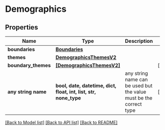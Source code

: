 # Demographics


## Properties
Name | Type | Description | Notes
------------ | ------------- | ------------- | -------------
**boundaries** | [**Boundaries**](Boundaries.md) |  | 
**themes** | [**DemographicsThemesV2**](DemographicsThemesV2.md) |  | 
**boundary_themes** | [**[DemographicsThemesV2]**](DemographicsThemesV2.md) |  | [optional] 
**any string name** | **bool, date, datetime, dict, float, int, list, str, none_type** | any string name can be used but the value must be the correct type | [optional]

[[Back to Model list]](../README.md#documentation-for-models) [[Back to API list]](../README.md#documentation-for-api-endpoints) [[Back to README]](../README.md)


